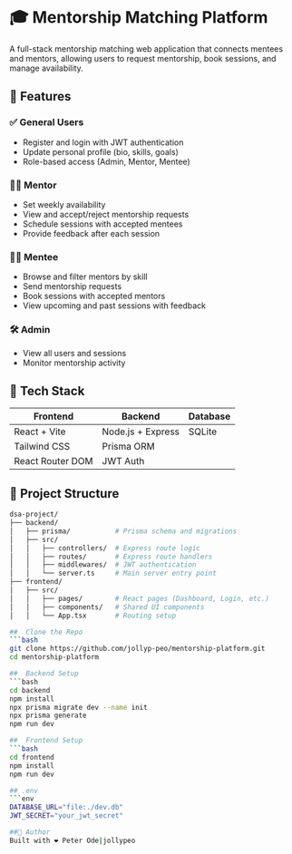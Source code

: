 # 🎓 Mentorship Matching Platform

A full-stack mentorship matching web application that connects mentees and mentors, allowing users to request mentorship, book sessions, and manage availability.

## 🚀 Features

### ✅ General Users
- Register and login with JWT authentication
- Update personal profile (bio, skills, goals)
- Role-based access (Admin, Mentor, Mentee)

### 👨‍🏫 Mentor
- Set weekly availability
- View and accept/reject mentorship requests
- Schedule sessions with accepted mentees
- Provide feedback after each session

### 🧑‍🎓 Mentee
- Browse and filter mentors by skill
- Send mentorship requests
- Book sessions with accepted mentors
- View upcoming and past sessions with feedback

### 🛠️ Admin
- View all users and sessions
- Monitor mentorship activity

## 🧩 Tech Stack

| Frontend          | Backend              | Database |
|------------------|----------------------|----------|
| React + Vite     | Node.js + Express    | SQLite   |
| Tailwind CSS     | Prisma ORM           |          |
| React Router DOM | JWT Auth             |          |

## 📁 Project Structure

```bash
dsa-project/
├── backend/
│   ├── prisma/           # Prisma schema and migrations
│   ├── src/
│   │   ├── controllers/  # Express route logic
│   │   ├── routes/       # Express route handlers
│   │   ├── middlewares/  # JWT authentication
│   │   └── server.ts     # Main server entry point
├── frontend/
│   ├── src/
│   │   ├── pages/        # React pages (Dashboard, Login, etc.)
│   │   ├── components/   # Shared UI components
│   │   └── App.tsx       # Routing setup

##  Clone the Repo
```bash
git clone https://github.com/jollyp-peo/mentorship-platform.git
cd mentorship-platform

##  Backend Setup
```bash
cd backend
npm install
npx prisma migrate dev --name init
npx prisma generate
npm run dev

##  Frontend Setup
```bash
cd frontend
npm install
npm run dev

## .env
```env
DATABASE_URL="file:./dev.db"
JWT_SECRET="your_jwt_secret"

##👤 Author
Built with ❤️ Peter Ode|jollypeo
